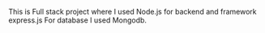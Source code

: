 This is Full stack project where I used Node.js for backend and framework express.js For database I used Mongodb.
